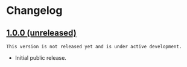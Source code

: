 # Changelog

## [1.0.0 (unreleased)](https://github.com/kdeldycke/click-extra/compare/88b81e...main)

``` {important}
This version is not released yet and is under active development.
```

* Initial public release.

